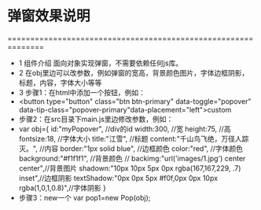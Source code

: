 # 弹窗效果说明 #
==============================================================
+ 1 组件介绍 面向对象实现弹窗，不需要依赖任何js库。
+ 2 在obj里边可以改参数，例如弹窗的宽高，背景颜色图片，字体边框阴影，标题，内容，字体大小等等
+ 3 步骤1：在html中添加一个按钮，例如：
+ <button type="button" class="btn btn-primary" data-toggle="popover" data-tip-class="popover-primary"data-placement="left">custom</button>
+ 步骤2：在src目录下main.js里边修改参数，例如：
+ var obj={
		id:"myPopover",						//div的id
		width:300,							//宽
		height:75,							//高
		fontsize:18,						//字体大小
		title:"江雪",						//标题
		content:"千山鸟飞绝，万径人踪灭。",	//内容
		border:"1px solid blue",			//边框颜色
		color:"red",						//字体颜色
		background:"#f1f1f1",				//背景颜色
		// backimg:"url('images/1.jpg') center center",//背景图片
		shadown:"10px 10px 5px 0px rgba(167,167,229, .7) inset",//边框阴影
		textShadow:"0px 0px 5px #f0f,0px 0px 10px rgba(1,0,1,0.8)",//字体阴影
	}
+ 步骤3：new一个 var pop1=new Pop(obj);